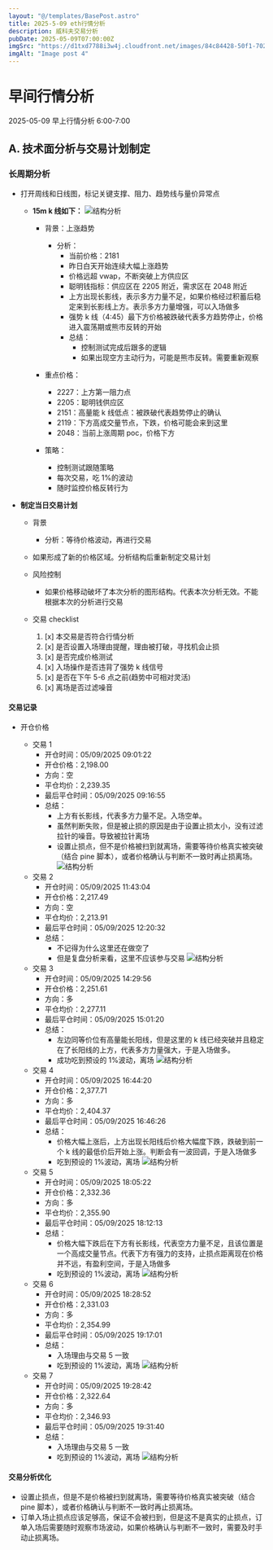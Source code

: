 ```yaml
---
layout: "@/templates/BasePost.astro"
title: 2025-5-09 eth行情分析
description: 威科夫交易分析
pubDate: 2025-05-09T07:00:00Z
imgSrc: "https://d1txd7788i3w4j.cloudfront.net/images/84c84428-50f1-7025-b778-548a97e9da87/2025-05-08/1746743238350-eth-15m.jpg"
imgAlt: "Image post 4"
---
```


# 早间行情分析

2025-05-09 早上行情分析 6:00-7:00

## A. 技术面分析与交易计划制定

### 长周期分析

- 打开周线和日线图，标记关键支撑、阻力、趋势线与量价异常点

  - **15m k 线如下：**
    ![结构分析](https://d1txd7788i3w4j.cloudfront.net/images/84c84428-50f1-7025-b778-548a97e9da87/2025-05-08/1746743238350-eth-15m.jpg)

    - 背景：上涨趋势
      - 分析：
        - 当前价格：2181
        - 昨日白天开始连续大幅上涨趋势
        - 价格远超 vwap，不断突破上方供应区
        - 聪明钱指标：供应区在 2205 附近，需求区在 2048 附近
        - 上方出现长影线，表示多方力量不足，如果价格经过积蓄后稳定来到长影线上方。表示多方力量增强，可以入场做多
        - 强势 k 线（4:45）最下方价格被跌破代表多方趋势停止，价格进入震荡期或熊市反转的开始
        - 总结：
          - 控制测试完成后跟多的逻辑
          - 如果出现空方主动行为，可能是熊市反转。需要重新观察
    - 重点价格：

      - 2227：上方第一阻力点
      - 2205：聪明钱供应区
      - 2151：高量能 k 线低点：被跌破代表趋势停止的确认
      - 2119：下方高成交量节点，下跌，价格可能会来到这里
      - 2048：当前上涨周期 poc，价格下方

    - 策略：
      - 控制测试跟随策略
      - 每次交易，吃 1%的波动
      - 随时监控价格反转行为

- **制定当日交易计划**

  - 背景
    - 分析：等待价格波动，再进行交易
  - 如果形成了新的价格区域。分析结构后重新制定交易计划

  - 风险控制
    - 如果价格移动破坏了本次分析的图形结构。代表本次分析无效。不能根据本次的分析进行交易
  - 交易 checklist

    1. [x] 本交易是否符合行情分析
    2. [x] 是否设置入场理由提醒，理由被打破，寻找机会止损
    3. [x] 是否完成价格测试
    4. [x] 入场操作是否违背了强势 k 线信号
    5. [x] 是否在下午 5-6 点之前(趋势中可相对灵活)
    6. [x] 离场是否过滤噪音

#### 交易记录

- 开仓价格

  - 交易 1
    - 开仓时间：05/09/2025 09:01:22
    - 开仓价格：2,198.00
    - 方向：空
    - 平仓均价：2,239.35
    - 最后平仓时间：05/09/2025 09:16:55
    - 总结：
      - 上方有长影线，代表多方力量不足。入场空单。
      - 虽然判断失败，但是被止损的原因是由于设置止损太小，没有过滤拉针的噪音。导致被拉针离场
      - 设置止损点，但不是价格被扫到就离场，需要等待价格真实被突破（结合 pine 脚本），或者价格确认与判断不一致时再止损离场。
        ![结构分析](https://d1txd7788i3w4j.cloudfront.net/images/84c84428-50f1-7025-b778-548a97e9da87/2025-05-09/1746794591903-eth-15m-trade1.jpg)
  - 交易 2
    - 开仓时间：05/09/2025 11:43:04
    - 开仓价格：2,217.49
    - 方向：空
    - 平仓均价：2,213.91
    - 最后平仓时间：05/09/2025 12:20:32
    - 总结：
      - 不记得为什么这里还在做空了
      - 但是复盘分析来看，这里不应该参与交易
        ![结构分析](https://d1txd7788i3w4j.cloudfront.net/images/84c84428-50f1-7025-b778-548a97e9da87/2025-05-09/1746794592091-eth-15m-trade2.jpg)
  - 交易 3
    - 开仓时间：05/09/2025 14:29:56
    - 开仓价格：2,251.61
    - 方向：多
    - 平仓均价：2,277.11
    - 最后平仓时间：05/09/2025 15:01:20
    - 总结：
      - 左边同等价位有高量能长阳线，但是这里的 k 线已经突破并且稳定在了长阳线的上方，代表多方力量强大，于是入场做多。
      - 成功吃到预设的 1%波动，离场
        ![结构分析](https://d1txd7788i3w4j.cloudfront.net/images/84c84428-50f1-7025-b778-548a97e9da87/2025-05-09/1746794592378-eth-15m-trade3.jpg)
  - 交易 4
    - 开仓时间：05/09/2025 16:44:20
    - 开仓价格：2,377.71
    - 方向：多
    - 平仓均价：2,404.37
    - 最后平仓时间：05/09/2025 16:46:26
    - 总结：
      - 价格大幅上涨后，上方出现长阳线后价格大幅度下跌，跌破到前一个 k 线的最低价后开始上涨。判断会有一波回调，于是入场做多
      - 吃到预设的 1%波动，离场
        ![结构分析](https://d1txd7788i3w4j.cloudfront.net/images/84c84428-50f1-7025-b778-548a97e9da87/2025-05-09/1746794595161-eth-15m-trade4.jpg)
  - 交易 5
    - 开仓时间：05/09/2025 18:05:22
    - 开仓价格：2,332.36
    - 方向：多
    - 平仓均价：2,355.90
    - 最后平仓时间：05/09/2025 18:12:13
    - 总结：
      - 价格大幅下跌后在下方有长影线，代表空方力量不足，且该位置是一个高成交量节点。代表下方有强力的支持，止损点距离现在价格并不远，有盈利空间，于是入场做多
      - 吃到预设的 1%波动，离场
        ![结构分析](https://d1txd7788i3w4j.cloudfront.net/images/84c84428-50f1-7025-b778-548a97e9da87/2025-05-09/1746794594956-eth-15m-trade5.jpg)
  - 交易 6
    - 开仓时间：05/09/2025 18:28:52
    - 开仓价格：2,331.03
    - 方向：多
    - 平仓均价：2,354.99
    - 最后平仓时间：05/09/2025 19:17:01
    - 总结：
      - 入场理由与交易 5 一致
      - 吃到预设的 1%波动，离场
        ![结构分析](https://d1txd7788i3w4j.cloudfront.net/images/84c84428-50f1-7025-b778-548a97e9da87/2025-05-09/1746794595036-eth-15m-trade6.jpg)
  - 交易 7
    - 开仓时间：05/09/2025 19:28:42
    - 开仓价格：2,322.64
    - 方向：多
    - 平仓均价：2,346.93
    - 最后平仓时间：05/09/2025 19:31:40
    - 总结：
      - 入场理由与交易 5 一致
      - 吃到预设的 1%波动，离场
        ![结构分析](https://d1txd7788i3w4j.cloudfront.net/images/84c84428-50f1-7025-b778-548a97e9da87/2025-05-09/1746794596988-eth-15m-trade7.jpg)

#### 交易分析优化

- 设置止损点，但是不是价格被扫到就离场，需要等待价格真实被突破（结合 pine 脚本），或者价格确认与判断不一致时再止损离场。
- 订单入场止损点应该足够高，保证不会被扫到，但是这不是真实的止损点，订单入场后需要随时观察市场波动，如果价格确认与判断不一致时，需要及时手动止损离场。
